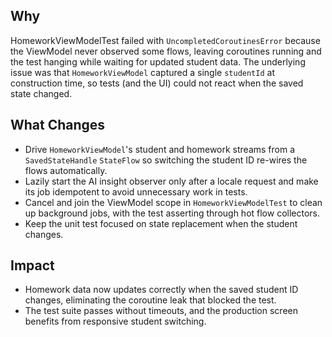 ## Why
HomeworkViewModelTest failed with `UncompletedCoroutinesError` because the ViewModel never observed some flows, leaving coroutines running and the test hanging while waiting for updated student data. The underlying issue was that `HomeworkViewModel` captured a single `studentId` at construction time, so tests (and the UI) could not react when the saved state changed.

## What Changes
- Drive `HomeworkViewModel`'s student and homework streams from a `SavedStateHandle` `StateFlow` so switching the student ID re-wires the flows automatically.
- Lazily start the AI insight observer only after a locale request and make its job idempotent to avoid unnecessary work in tests.
- Cancel and join the ViewModel scope in `HomeworkViewModelTest` to clean up background jobs, with the test asserting through hot flow collectors.
- Keep the unit test focused on state replacement when the student changes.

## Impact
- Homework data now updates correctly when the saved student ID changes, eliminating the coroutine leak that blocked the test.
- The test suite passes without timeouts, and the production screen benefits from responsive student switching.
